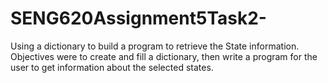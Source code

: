# SENG620Assignment5Task2-
Using a dictionary to build a program to retrieve the State information. Objectives were to create and fill a dictionary, then write a program for the user to get information about the selected states.
